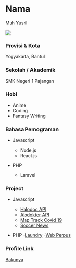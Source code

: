 # Nama

Muh Yusril

<img src="https://avatars.githubusercontent.com/u/67939204" />

### Provisi & Kota

Yogyakarta, Bantul

### Sekolah / Akademik

SMK Negeri 1 Pajangan

### Hobi

- Anime
- Coding
- Fantasy Writing

### Bahasa Pemograman

- Javascript
  - Node.js
  - React.js

- PHP
  - Laravel

### Project

- Javascript
  - [Halodoc API](https://github.com/bakunya/halodoc-api)
  - [Alodokter API](https://github.com/bakunya/alodokter-api)
  - [Map Track Covid 19](https://github.com/bakunya/map_track_covid-19)
  - [Soccer News](https://github.com/bakunya/Soccer_News)

- PHP
  -[Laundry](https://github.com/bakunya/laundry)
  -[Web Perpus](https://github.com/bakunya/web-perpus)

### Profile Link

[Bakunya](https://github.com/bakunya)